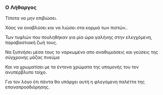 ### Ο Λήθαργος
Τίποτα να μην επιβιώσει.

Χάος να αναβλύσει και να λιώσει στα κορμιά των πιστών..

Των τυφλών που πουληθήκαν για μία ώρα γαλήνης στην ελεγχόμενη, παραβαστιακή ζωή τους.

Να ξυπνήσει μέσα τους το ναρκωμένο απο αναθυμιάσεις και γεύσεις της σύγχρονης μάζας πνεύμα

Και να χρωματίσει με τα έντονα χρώματα της υπομονής του τον ανυπέρβλυτο τοίχο.

Για τον λόγο ότι πάντα θα υπάρχει αυτή η φλεγόμενη παλέττα της επαναπροσδιόρησης.
